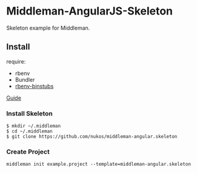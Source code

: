 Middleman-AngularJS-Skeleton
=====================

Skeleton example for Middleman.

## Install

require:  
- rbenv
- Bundler
- [rbenv-binstubs](https://github.com/ianheggie/rbenv-binstubs)

[Guide](http://whiskers.nukos.kitchen/2014/10/06/bundle_exec_alias.html)


### Install Skeleton

```
$ mkdir ~/.middleman
$ cd ~/.middleman
$ git clone https://github.com/nukos/middleman-angular.skeleton
```

### Create Project

```
middleman init example.project --template=middleman-angular.skeleton
```
